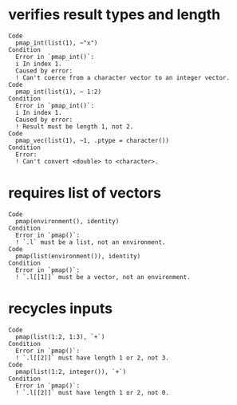 # verifies result types and length

    Code
      pmap_int(list(1), ~"x")
    Condition
      Error in `pmap_int()`:
      i In index 1.
      Caused by error:
      ! Can't coerce from a character vector to an integer vector.
    Code
      pmap_int(list(1), ~ 1:2)
    Condition
      Error in `pmap_int()`:
      i In index 1.
      Caused by error:
      ! Result must be length 1, not 2.
    Code
      pmap_vec(list(1), ~1, .ptype = character())
    Condition
      Error:
      ! Can't convert <double> to <character>.

# requires list of vectors

    Code
      pmap(environment(), identity)
    Condition
      Error in `pmap()`:
      ! `.l` must be a list, not an environment.
    Code
      pmap(list(environment()), identity)
    Condition
      Error in `pmap()`:
      ! `.l[[1]]` must be a vector, not an environment.

# recycles inputs

    Code
      pmap(list(1:2, 1:3), `+`)
    Condition
      Error in `pmap()`:
      ! `.l[[2]]` must have length 1 or 2, not 3.
    Code
      pmap(list(1:2, integer()), `+`)
    Condition
      Error in `pmap()`:
      ! `.l[[2]]` must have length 1 or 2, not 0.

